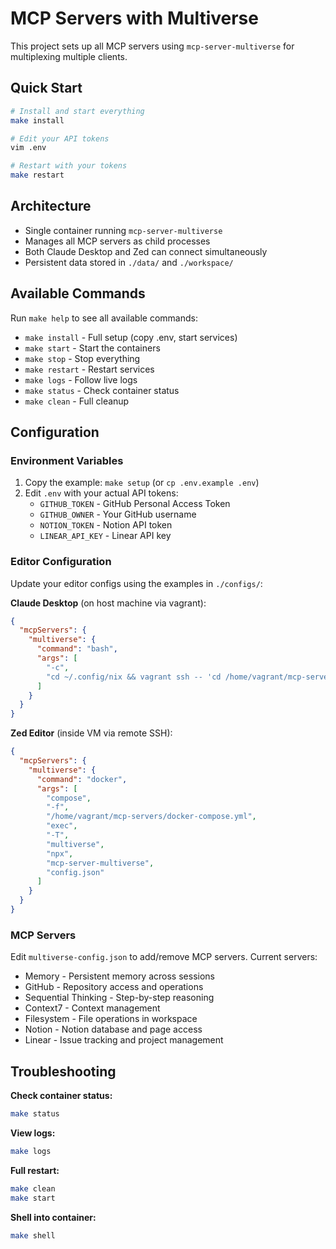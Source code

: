 # MCP Servers with Multiverse

This project sets up all MCP servers using `mcp-server-multiverse` for multiplexing multiple clients.

## Quick Start

```bash
# Install and start everything
make install

# Edit your API tokens
vim .env

# Restart with your tokens
make restart
```

## Architecture

- Single container running `mcp-server-multiverse`
- Manages all MCP servers as child processes
- Both Claude Desktop and Zed can connect simultaneously
- Persistent data stored in `./data/` and `./workspace/`

## Available Commands

Run `make help` to see all available commands:

- `make install` - Full setup (copy .env, start services)
- `make start` - Start the containers
- `make stop` - Stop everything
- `make restart` - Restart services
- `make logs` - Follow live logs
- `make status` - Check container status
- `make clean` - Full cleanup

## Configuration

### Environment Variables

1. Copy the example: `make setup` (or `cp .env.example .env`)
2. Edit `.env` with your actual API tokens:
   - `GITHUB_TOKEN` - GitHub Personal Access Token
   - `GITHUB_OWNER` - Your GitHub username
   - `NOTION_TOKEN` - Notion API token
   - `LINEAR_API_KEY` - Linear API key

### Editor Configuration

Update your editor configs using the examples in `./configs/`:

**Claude Desktop** (on host machine via vagrant):

```json
{
  "mcpServers": {
    "multiverse": {
      "command": "bash",
      "args": [
        "-c",
        "cd ~/.config/nix && vagrant ssh -- 'cd /home/vagrant/mcp-servers && docker-compose exec -T multiverse npx mcp-server-multiverse config.json'"
      ]
    }
  }
}
```

**Zed Editor** (inside VM via remote SSH):

```json
{
  "mcpServers": {
    "multiverse": {
      "command": "docker",
      "args": [
        "compose",
        "-f",
        "/home/vagrant/mcp-servers/docker-compose.yml",
        "exec",
        "-T",
        "multiverse",
        "npx",
        "mcp-server-multiverse",
        "config.json"
      ]
    }
  }
}
```

### MCP Servers

Edit `multiverse-config.json` to add/remove MCP servers. Current servers:

- Memory - Persistent memory across sessions
- GitHub - Repository access and operations
- Sequential Thinking - Step-by-step reasoning
- Context7 - Context management
- Filesystem - File operations in workspace
- Notion - Notion database and page access
- Linear - Issue tracking and project management

## Troubleshooting

**Check container status:**

```bash
make status
```

**View logs:**

```bash
make logs
```

**Full restart:**

```bash
make clean
make start
```

**Shell into container:**

```bash
make shell
```
